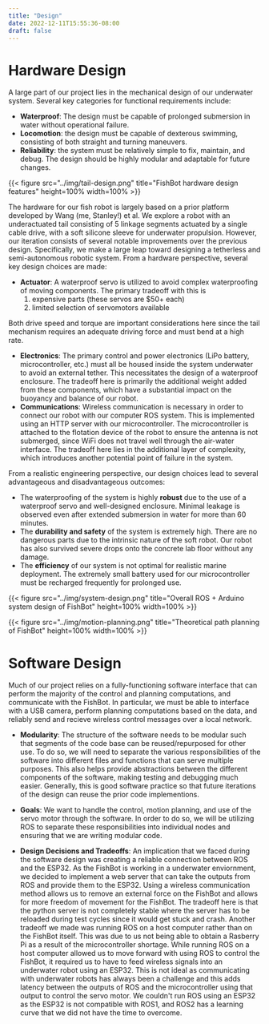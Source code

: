 ```yaml
---
title: "Design"
date: 2022-12-11T15:55:36-08:00
draft: false
---
```


# Hardware Design

A large part of our project lies in the mechanical design of our underwater system. Several key categories for functional requirements include:

- **Waterproof**: The design must be capable of prolonged submersion in water without operational failure.
- **Locomotion**: the design must be capable of dexterous swimming, consisting of both straight and turning maneuvers.
- **Reliability**: the system must be relatively simple to fix, maintain, and debug. The design should be highly modular and adaptable for future changes.

{{< figure src="../img/tail-design.png" title="FishBot hardware design features" height=100% width=100% >}}

The hardware for our fish robot is largely based on a prior platform developed by Wang (me, Stanley!) et al. 
We explore a robot with an underactuated tail consisting of 5 linkage segments actuated by a single cable drive, with a soft silicone sleeve for underwater propulsion. 
However, our iteration consists of several notable improvements over the previous design.
Specifically, we make a large leap toward designing a tetherless and semi-autonomous robotic system.
From a hardware perspective, several key design choices are made:

- **Actuator**: A waterproof servo is utilized to avoid complex waterproofing of moving components.
The primary tradeoff with this is
    1. expensive parts (these servos are $50+ each)
    2. limited selection of servomotors available

Both drive speed and torque are important considerations here since the tail mechanism requires an adequate driving force and must bend at a high rate.
- **Electronics**: The primary control and power electronics (LiPo battery, microcontroller, etc.) must all be housed inside the system underwater to avoid an external tether.
This necessitates the design of a waterproof enclosure.
The tradeoff here is primarily the additional weight added from these components, which have a substantial impact on the buoyancy and balance of our robot.
- **Communications**: Wireless communication is necessary in order to connect our robot with our computer ROS system.
This is implemented using an HTTP server with our microcontroller.
The microcontroller is attached to the flotation device of the robot to ensure the antenna is not submerged, since WiFi does not travel well through the air-water interface.
The tradeoff here lies in the additional layer of complexity, which introduces another potential point of failure in the system.

From a realistic engineering perspective, our design choices lead to several advantageous and disadvantageous outcomes:

- The waterproofing of the system is highly **robust** due to the use of a waterproof servo and well-designed enclosure. Minimal leakage is observed even after extended submersion in water for more than 60 minutes.
- The **durability and safety** of the system is extremely high.
There are no dangerous parts due to the intrinsic nature of the soft robot. Our robot has also survived severe drops onto the concrete lab floor without any damage.
- The **efficiency** of our system is not optimal for realistic marine deployment. The extremely small battery used for our microcontroller must be recharged frequently for prolonged use.

{{< figure src="../img/system-design.png" title="Overall ROS + Arduino system design of FishBot" height=100% width=100% >}}

{{< figure src="../img/motion-planning.png" title="Theoretical path planning of FishBot" height=100% width=100% >}}

# Software Design

Much of our project relies on a fully-functioning software interface that can perform the majority of the control and planning computations, and communicate with the FishBot.
In particular, we must be able to interface with a USB camera, perform planning computations based on the data, and reliably send and recieve wireless control messages over a local network. 

- **Modularity**: The structure of the software needs to be modular such that segments of the code base can be reused/repurposed for other use.
To do so, we will need to separate the various responsibilities of the software into different files and functions that can serve multiple purposes. 
This also helps provide abstractions between the different components of the software, making testing and debugging much easier.
Generally, this is good software practice so that future iterations of the design can reuse the prior code implementions.

- **Goals**: We want to handle the control, motion planning, and use of the servo motor through the software.
In order to do so, we will be utilizing ROS to separate these responsibilities into individual nodes and ensuring that we are writing modular code.

- **Design Decisions and Tradeoffs**: An implication that we faced during the software design was creating a reliable connection between ROS and the ESP32. 
As the FishBot is working in a underwater enviornment, we decided to implement a web server that can take the outputs from ROS and provide them to the ESP32. 
Using a wireless communication method allows us to remove an external force on the FishBot and allows for more freedom of movement for the FishBot.
The tradeoff here is that the python server is not completely stable where the server has to be reloaded during test cycles since it would get stuck and crash.
Another tradeoff we made was running ROS on a host computer rather than on the FishBot itself. This was due to us not being able to obtain a Rasberry Pi as a result of the microcontroller shortage.
While running ROS on a host computer allowed us to move forward with using ROS to control the FishBot, it required us to have to feed wireless signals into an underwater robot using an ESP32.
This is not ideal as communicating with underwater robots has always been a challenge and this adds latency between the outputs of ROS and the microcontroller using that output to control the servo motor. 
We couldn't run ROS using an ESP32 as the ESP32 is not compatible with ROS1, and ROS2 has a learning curve that we did not have the time to overcome.